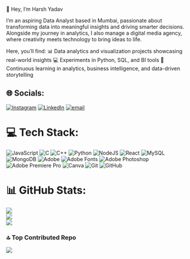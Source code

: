 👋 Hey, I’m Harsh Yadav

I’m an aspiring Data Analyst based in Mumbai, passionate about transforming data into meaningful insights and driving smarter decisions. Alongside my journey in analytics, I also manage a digital media agency, where creativity meets technology to bring ideas to life.

Here, you’ll find:
📊 Data analytics and visualization projects showcasing real-world insights
💻 Experiments in Python, SQL, and BI tools
🚀 Continuous learning in analytics, business intelligence, and data-driven storytelling



## 🌐 Socials:
[![Instagram](https://img.shields.io/badge/Instagram-%23E4405F.svg?logo=Instagram&logoColor=white)](https://instagram.com/harshh_1209) [![LinkedIn](https://img.shields.io/badge/LinkedIn-%230077B5.svg?logo=linkedin&logoColor=white)](https://linkedin.com/in/https://www.linkedin.com/in/harsh-yadav-a9b507385/) [![email](https://img.shields.io/badge/Email-D14836?logo=gmail&logoColor=white)](mailto:harshyadav2893@gmail.com) 

# 💻 Tech Stack:
![JavaScript](https://img.shields.io/badge/javascript-%23323330.svg?style=plastic&logo=javascript&logoColor=%23F7DF1E) ![C](https://img.shields.io/badge/c-%2300599C.svg?style=plastic&logo=c&logoColor=white) ![C++](https://img.shields.io/badge/c++-%2300599C.svg?style=plastic&logo=c%2B%2B&logoColor=white) ![Python](https://img.shields.io/badge/python-3670A0?style=plastic&logo=python&logoColor=ffdd54) ![NodeJS](https://img.shields.io/badge/node.js-6DA55F?style=plastic&logo=node.js&logoColor=white) ![React](https://img.shields.io/badge/react-%2320232a.svg?style=plastic&logo=react&logoColor=%2361DAFB) ![MySQL](https://img.shields.io/badge/mysql-4479A1.svg?style=plastic&logo=mysql&logoColor=white) ![MongoDB](https://img.shields.io/badge/MongoDB-%234ea94b.svg?style=plastic&logo=mongodb&logoColor=white) ![Adobe](https://img.shields.io/badge/adobe-%23FF0000.svg?style=plastic&logo=adobe&logoColor=white) ![Adobe Fonts](https://img.shields.io/badge/Adobe%20Fonts-000B1D.svg?style=plastic&logo=Adobe%20Fonts&logoColor=white) ![Adobe Photoshop](https://img.shields.io/badge/adobe%20photoshop-%2331A8FF.svg?style=plastic&logo=adobe%20photoshop&logoColor=white) ![Adobe Premiere Pro](https://img.shields.io/badge/Adobe%20Premiere%20Pro-9999FF.svg?style=plastic&logo=Adobe%20Premiere%20Pro&logoColor=white) ![Canva](https://img.shields.io/badge/Canva-%2300C4CC.svg?style=plastic&logo=Canva&logoColor=white) ![Git](https://img.shields.io/badge/git-%23F05033.svg?style=plastic&logo=git&logoColor=white) ![GitHub](https://img.shields.io/badge/github-%23121011.svg?style=plastic&logo=github&logoColor=white)
# 📊 GitHub Stats:
![](https://github-readme-stats.vercel.app/api?username=harshyadav2893&theme=dark&hide_border=false&include_all_commits=true&count_private=false)<br/>
![](https://nirzak-streak-stats.vercel.app/?user=harshyadav2893&theme=dark&hide_border=false)<br/>
![](https://github-readme-stats.vercel.app/api/top-langs/?username=harshyadav2893&theme=dark&hide_border=false&include_all_commits=true&count_private=false&layout=compact)

### 🔝 Top Contributed Repo
![](https://github-contributor-stats.vercel.app/api?username=harshyadav2893&limit=5&theme=dark&combine_all_yearly_contributions=true)

<!-- Proudly created with GPRM ( https://gprm.itsvg.in ) -->
